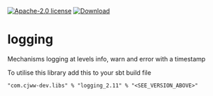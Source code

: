 [![Apache-2.0 license](http://img.shields.io/badge/license-Apache-brightgreen.svg)](http://www.apache.org/licenses/LICENSE-2.0.html)
[ ![Download](https://api.bintray.com/packages/cjww-development/releases/logging/images/download.svg) ](https://bintray.com/cjww-development/releases/logging/_latestVersion)

logging
=================

Mechanisms logging at levels info, warn and error with a timestamp

To utilise this library add this to your sbt build file

```
"com.cjww-dev.libs" % "logging_2.11" % "<SEE_VERSION_ABOVE>" 
```